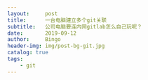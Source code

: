 ```yaml
---
layout:     post
title:      一台电脑建立多个git关联
subtitle:   公司电脑要连内网gitlab怎么自己玩呢？
date:       2019-09-12
author:     Bingo
header-img: img/post-bg-git.jpg
catalog: true
tags:
    - git
---
```


